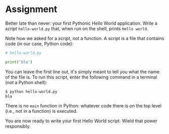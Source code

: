 # Assignment

Better late than never: your first Pythonic Hello World application.
Write a *script* `hello-world.py` that, when run on the shell, prints `Hello world`.

Note how we asked for a *script*, not a function. A script is a file that contains code (in our case, Python code):

```python
# hello-world.py

print('bla')
```

You can leave the first line out, it's simply meant to tell you
what the name of the file is.
To run this script, enter the following command in a terminal (*not* a Python shell):

```bash
$ python hello-world.py
bla
```

There is no `main` function in Python: whatever code there is on the top level
(i.e., not in a function) is executed.

You are now ready to write your first Hello World script. Wield that power responsibly.
